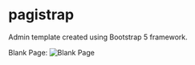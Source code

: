 # pagistrap
Admin template created using Bootstrap 5 framework.

Blank Page:
![Blank Page](https://github.com/mteguhpro/pagistrap/preview/pagistrap_blank_page.PNG)
